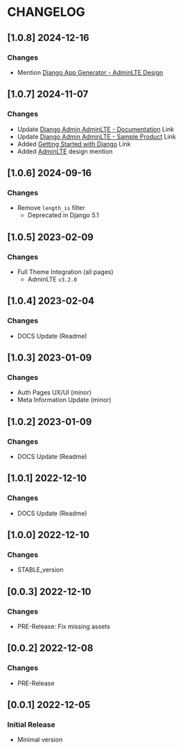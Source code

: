 # CHANGELOG

## [1.0.8] 2024-12-16
### Changes

- Mention [Django App Generator - AdminLTE Design](https://app-generator.dev/tools/django-generator/adminlte/)

## [1.0.7] 2024-11-07
### Changes

- Update [Django Admin AdminLTE - Documentation](https://app-generator.dev/docs/products/django-libs/theme-adminlte.html) Link
- Update [Django Admin AdminLTE - Sample Product](https://app-generator.dev/product/adminlte/django/) Link
- Added [Getting Started with Django](https://app-generator.dev/docs/technologies/django/index.html) Link
- Added [AdminLTE](https://app-generator.dev/docs/templates/bootstrap/adminlte.html) design mention

## [1.0.6] 2024-09-16
### Changes

- Remove `length_is` filter
  - Deprecated in Django 5.1

## [1.0.5] 2023-02-09
### Changes

- Full Theme Integration (all pages)
  - AdminLTE `v3.2.0`

## [1.0.4] 2023-02-04
### Changes

- DOCS Update (Readme)

## [1.0.3] 2023-01-09
### Changes

- Auth Pages UX/UI (minor)
- Meta Information Update (minor)

## [1.0.2] 2023-01-09
### Changes

- DOCS Update (Readme)

## [1.0.1] 2022-12-10
### Changes

- DOCS Update (Readme)

## [1.0.0] 2022-12-10
### Changes

- STABLE_version

## [0.0.3] 2022-12-10
### Changes

- PRE-Release: Fix missing assets

## [0.0.2] 2022-12-08
### Changes

- PRE-Release

## [0.0.1] 2022-12-05
### Initial Release

- Minimal version
